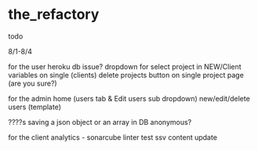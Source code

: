 # the_refactory

todo

8/1-8/4

for the user
  heroku db issue?
  dropdown for select project in NEW/Client
  variables on single (clients)
  delete projects button on single project page (are you sure?)

for the admin
  home (users tab & Edit users sub dropdown)
  new/edit/delete users (template)


????s
saving a json object or an array in DB
anonymous?


for the client
analytics - sonarcube
linter
test
ssv
content update
